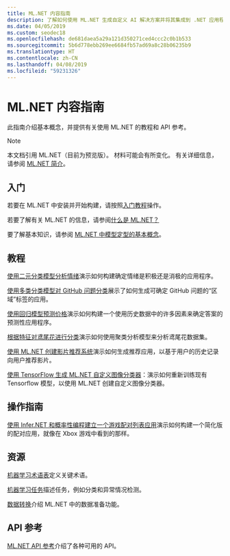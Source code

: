 ```yaml
---
title: ML.NET 内容指南
description: 了解如何使用 ML.NET 生成自定义 AI 解决方案并将其集成到 .NET 应用程序。
ms.date: 04/05/2019
ms.custom: seodec18
ms.openlocfilehash: de681daea5a29a121d350271ced4ccc2c0b1b533
ms.sourcegitcommit: 5b6d778ebb269ee6684fb57ad69a8c28b06235b9
ms.translationtype: HT
ms.contentlocale: zh-CN
ms.lasthandoff: 04/08/2019
ms.locfileid: "59231326"
---
```

# <a name="mlnet-content-guide"></a>ML.NET 内容指南

此指南介绍基本概念，并提供有关使用 ML.NET 的教程和 API 参考。

> [!NOTE]
> 本文档引用 ML.NET（目前为预览版）。 材料可能会有所变化。 有关详细信息，请参阅 [ML.NET 简介](https://www.microsoft.com/net/learn/apps/machine-learning-and-ai/ml-dotnet)。

## <a name="get-started"></a>入门

若要在 ML.NET 中安装并开始构建，请按照[入门教程](https://www.microsoft.com/net/learn/machinelearning-ai/ml-dotnet-get-started-tutorial)操作。

若要了解有关 ML.NET 的信息，请参阅[什么是 ML.NET？](what-is-mldotnet.md)

要了解基本知识，请参阅 [ML.NET 中模型定型的基本概念](basic-concepts-model-training-in-mldotnet.md)。

## <a name="tutorials"></a>教程

[使用二元分类模型分析情绪](./tutorials/sentiment-analysis.md)演示如何构建确定情绪是积极还是消极的应用程序。

[使用多类分类模型对 GitHub 问题分类](./tutorials/github-issue-classification.md)展示了如何生成可确定 GitHub 问题的“区域”标签的应用。

[使用回归模型预测价格](./tutorials/taxi-fare.md)演示如何构建一个使用历史数据中的许多因素来确定答案的预测性应用程序。

[根据特征对鸢尾花进行分类](./tutorials/iris-clustering.md)演示如何使用聚类分析模型来分析鸢尾花数据集。

[使用 ML.NET 创建影片推荐系统](./tutorials/movie-recommmendation.md)演示如何生成推荐应用，以基于用户的历史记录向用户推荐影片。

[使用 TensorFlow 生成 ML.NET 自定义图像分类器](./tutorials/image-classification.md)：演示如何重新训练现有 Tensorflow 模型，以使用 ML.NET 创建自定义图像分类器。

## <a name="how-to-guide"></a>操作指南

[使用 Infer.NET 和概率性编程建立一个游戏配对列表应用](./how-to-guides/matchup-app-infer-net.md)演示如何构建一个简化版的配对应用，就像在 Xbox 游戏中看到的那样。

## <a name="resources"></a>资源

[机器学习术语表](./resources/glossary.md)定义关键术语。

[机器学习任务](./resources/tasks.md)描述任务，例如分类和异常情况检测。 

[数据转换](./resources/transforms.md)介绍 ML.NET 中的数据准备功能。

## <a name="api-reference"></a>API 参考

[ML.NET API 参考](https://docs.microsoft.com/dotnet/api/?view=ml-dotnet)介绍了各种可用的 API。
